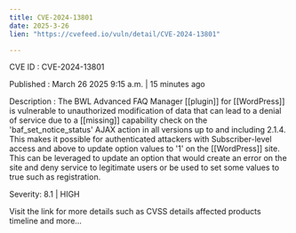 ```yaml
---
title: CVE-2024-13801
date: 2025-3-26
lien: "https://cvefeed.io/vuln/detail/CVE-2024-13801"

---
```


CVE ID : CVE-2024-13801

Published :  March 26
2025
9:15 a.m. | 15 minutes ago

Description : The BWL Advanced FAQ Manager [[plugin]] for  [[WordPress]] is vulnerable to unauthorized modification of data that can lead to a denial of service due to a [[missing]] capability check on the 'baf_set_notice_status' AJAX action in all versions up to
and including
2.1.4. This makes it possible for authenticated attackers
with Subscriber-level access and above
to update option values to '1' on the  [[WordPress]] site. This can be leveraged to update an option that would create an error on the site and deny service to legitimate users or be used to set some values to true such as registration.

Severity: 8.1 | HIGH

Visit the link for more details
such as CVSS details
affected products
timeline
and more...
